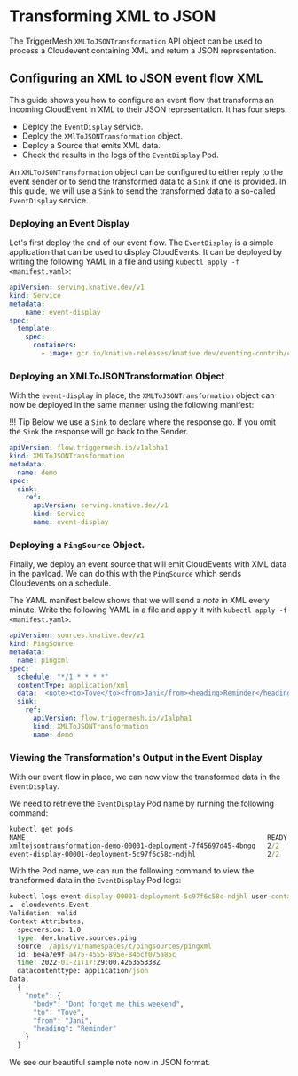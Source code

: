 # Transforming XML to JSON

The TriggerMesh `XMLToJSONTransformation` API object can be used to process a Cloudevent containing XML and return a JSON representation.

## Configuring an XML to JSON event flow XML

This guide shows you how to configure an event flow that transforms an incoming CloudEvent in XML to their JSON representation. It has four steps:

* Deploy the `EventDisplay` service.
* Deploy the `XMlToJSONTransformation` object.
* Deploy a Source that emits XML data.
* Check the results in the logs of the `EventDisplay` Pod.

An `XMLToJSONTransformation` object can be configured to either reply to the event sender or to send the transformed data to a `Sink` if one is provided. In this guide, we will use a `Sink` to send the transformed data to a so-called `EventDisplay` service.

### Deploying an Event Display
Let's first deploy the end of our event flow. The `EventDisplay` is a simple application that can be used to display CloudEvents. It can
be deployed by writing the following YAML in a file and using `kubectl apply -f <manifest.yaml>`:

```yaml
apiVersion: serving.knative.dev/v1
kind: Service
metadata:
    name: event-display
spec:
  template:
    spec:
      containers:
        - image: gcr.io/knative-releases/knative.dev/eventing-contrib/cmd/event_display@sha256:46d5a66f300c3ced590835d379a0e9badf413ae7ab60f21a2550ecedbc9eb9d3
```

### Deploying an XMLToJSONTransformation Object
With the `event-display` in place, the `XMLToJSONTransformation` object can now be deployed in the same manner using the following manifest:

!!! Tip
    Below we use a `Sink` to declare where the response go. If you omit the `Sink` the response will go back to the Sender.

```yaml
apiVersion: flow.triggermesh.io/v1alpha1
kind: XMLToJSONTransformation
metadata:
  name: demo
spec:
  sink:
    ref:
      apiVersion: serving.knative.dev/v1
      kind: Service
      name: event-display
```

### Deploying a `PingSource` Object.

Finally, we deploy an event source that will emit CloudEvents with XML data in the payload. We can do this with the `PingSource` which sends Cloudevents on a
schedule.

The YAML manifest below shows that we will send a _note_ in XML every minute. Write the following YAML in a file and apply it with `kubectl apply -f <manifest.yaml>`.

```yaml
apiVersion: sources.knative.dev/v1
kind: PingSource
metadata:
  name: pingxml
spec:
  schedule: "*/1 * * * *"
  contentType: application/xml
  data: '<note><to>Tove</to><from>Jani</from><heading>Reminder</heading><body>Dont forget me this weekend</body></note>'
  sink:
    ref:
      apiVersion: flow.triggermesh.io/v1alpha1
      kind: XMLToJSONTransformation
      name: demo
```

### Viewing the Transformation's Output in the Event Display
With our event flow in place, we can now view the transformed data in the `EventDisplay`.

We need to retrieve the `EventDisplay` Pod name by running the following command:

```cmd
kubectl get pods
NAME                                                             READY   STATUS    RESTARTS   AGE
xmltojsontransformation-demo-00001-deployment-7f45697d45-4bngq   2/2     Running   0          5m42s
event-display-00001-deployment-5c97f6c58c-ndjhl                  2/2     Running   0          5m2s
```

With the Pod name, we can run the following command to view the transformed data in the `EventDisplay` Pod logs:

```cmd
kubectl logs event-display-00001-deployment-5c97f6c58c-ndjhl user-container
☁️  cloudevents.Event
Validation: valid
Context Attributes,
  specversion: 1.0
  type: dev.knative.sources.ping
  source: /apis/v1/namespaces/t/pingsources/pingxml
  id: be4a7e9f-a475-4555-895e-84bcf075a85c
  time: 2022-01-21T17:29:00.426355338Z
  datacontenttype: application/json
Data,
  {
    "note": {
      "body": "Dont forget me this weekend",
      "to": "Tove",
      "from": "Jani",
      "heading": "Reminder"
    }
  }
```

We see our beautiful sample note now in JSON format.
